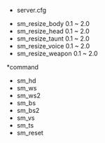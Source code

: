 * server.cfg

- sm_resize_body 0.1 ~ 2.0
- sm_resize_head 0.1 ~ 2.0
- sm_resize_taunt 0.1 ~ 2.0
- sm_resize_voice 0.1 ~ 2.0
- sm_resize_weapon 0.1 ~ 2.0


*command

- sm_hd
- sm_ws
- sm_ws2
- sm_bs
- sm_bs2
- sm_vs
- sm_ts
- sm_reset
